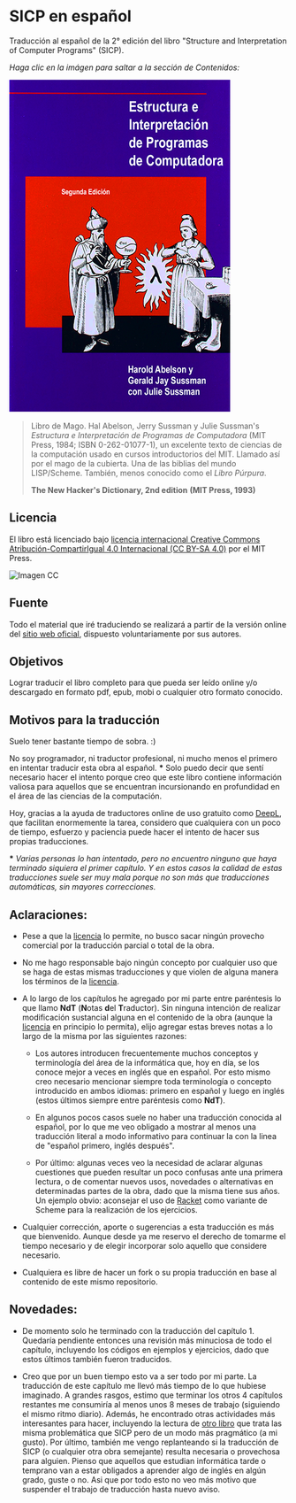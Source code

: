 # SICP en español

Traducción al español de la 2° edición del libro "Structure and Interpretation
of Computer Programs" (SICP).

*Haga clic en la imágen para saltar a la sección de Contenidos:*

[![Imagen](/secciones/imagenes/SICP-traducido-reducido.png)](./secciones/04-contenidos.md)

> Libro de Mago. Hal Abelson, Jerry Sussman y Julie Sussman's *Estructura e Interpretación de Programas de Computadora* (MIT Press, 1984; ISBN 0-262-01077-1), un excelente texto de ciencias de la computación usado en cursos introductorios del MIT. Llamado así por el mago de la cubierta. Una de las biblias del mundo LISP/Scheme. También, menos conocido como el *Libro Púrpura*.
>
> **The New Hacker's Dictionary, 2nd edition**
> **(MIT Press, 1993)**


## Licencia 

El libro está licenciado bajo [licencia internacional Creative Commons Atribución-CompartirIgual 4.0 Internacional (CC BY-SA 4.0)](https://creativecommons.org/licenses/by-sa/4.0/deed.es) por el MIT Press.


![Imagen CC](https://licensebuttons.net/l/by-sa/4.0/88x31.png)


## Fuente

Todo el material que iré traduciendo se realizará a partir de la versión online del [sitio web oficial](https://mitpress.mit.edu/sites/default/files/sicp/index.html), dispuesto voluntariamente por sus autores.


## Objetivos

Lograr traducir el libro completo para que pueda ser leído online y/o descargado en formato pdf, epub, mobi o cualquier otro formato conocido.


## Motivos para la traducción

Suelo tener bastante tiempo de sobra. :)

No soy programador, ni traductor profesional, ni mucho menos el primero en intentar traducir esta obra al español. **\*** Solo puedo decir que sentí necesario hacer el intento porque creo que este libro contiene información valiosa para aquellos que se encuentran incursionando en profundidad en el área de las ciencias de la computación.

Hoy, gracias a la ayuda de traductores online de uso gratuito como [DeepL](https://www.deepl.com/translator), que facilitan enormemente la tarea, considero que cualquiera con un poco de tiempo, esfuerzo y paciencia puede hacer el intento de hacer sus propias traducciones.

**\*** *Varias personas lo han intentado, pero no encuentro ninguno que haya terminado siquiera el primer capítulo. Y en estos casos la calidad de estas traducciones suele ser muy mala porque no son más que traducciones automáticas, sin mayores correcciones.*


## Aclaraciones:

* Pese a que la [licencia](#licencia) lo permite, no busco sacar ningún provecho comercial por la traducción parcial o total de la obra.

* No me hago responsable bajo ningún concepto por cualquier uso que se haga de estas mismas traducciones y que violen de alguna manera los términos de la [licencia](#licencia).

* A lo largo de los capítulos he agregado por mi parte entre paréntesis lo que llamo **NdT** (**N**otas **d**el **T**raductor). Sin ninguna intención de realizar modificación sustancial alguna en el contenido de la obra (aunque la [licencia](#licencia) en principio lo permita), elijo agregar estas breves notas a lo largo de la misma por las siguientes razones:

  * Los autores introducen frecuentemente muchos conceptos y terminología del área de la informática que, hoy en día, se los conoce mejor a veces en inglés que en español. Por esto mismo creo necesario mencionar siempre toda terminología o concepto introducido en ambos idiomas: primero en español y luego en inglés (estos últimos siempre entre paréntesis como **NdT**).

  * En algunos pocos casos suele no haber una traducción conocida al español, por lo que me veo obligado a mostrar al menos una traducción literal a modo informativo para continuar la con la linea de "español primero, inglés después".

  * Por último: algunas veces veo la necesidad de aclarar algunas cuestiones que pueden resultar un poco confusas ante una primera lectura, o de comentar nuevos usos, novedades o alternativas en determinadas partes de la obra, dado que la misma tiene sus años. Un ejemplo obvio: aconsejar el uso de [Racket](https://racket-lang.org/) como variante de Scheme para la realización de los ejercicios.
    
* Cualquier corrección, aporte o sugerencias a esta traducción es más que bienvenido. Aunque desde ya me reservo el derecho de tomarme el tiempo necesario y de elegir incorporar solo aquello que considere necesario.

* Cualquiera es libre de hacer un fork o su propia traducción en base al contenido de este mismo repositorio.

## Novedades:

* De momento solo he terminado con la traducción del capítulo 1. Quedaría pendiente entonces una revisión más minuciosa de todo el capítulo, incluyendo los códigos en ejemplos y ejercicios, dado que estos últimos también fueron traducidos.

* Creo que por un buen tiempo esto va a ser todo por mi parte. La traducción de este capítulo me llevó más tiempo de lo que hubiese imaginado. A grandes rasgos, estimo que terminar los otros 4 capítulos restantes me consumiría al menos unos 8 meses de trabajo (siguiendo el mismo ritmo diario). Además, he encontrado otras actividades más interesantes para hacer, incluyendo la lectura de [otro libro](https://www.amazon.com/Concepts-Techniques-Models-Computer-Programming/dp/0262220695) que trata las misma problemática que SICP pero de un modo más pragmático (a mi gusto). Por último, también me vengo replanteando si la traducción de SICP (o cualquier otra obra semejante) resulta necesaria o provechosa para alguien. Pienso que aquellos que estudian informática tarde o temprano van a estar obligados a aprender algo de inglés en algún grado, guste o no. Asi que por todo esto no veo más motivo que suspender el trabajo de traducción hasta nuevo aviso.
